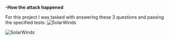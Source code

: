 **-How the attack happened**  

For this project I was tasked with answering these 3 questions and passing the specified tests:
![SolarWinds](images/Requirements.png)

![SolarWinds](images/Solution.png)
